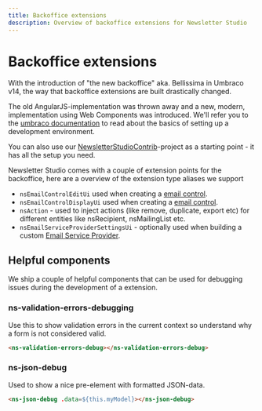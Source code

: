 ```yaml
---
title: Backoffice extensions
description: Overview of backoffice extensions for Newsletter Studio
---
```

# Backoffice extensions
With the introduction of "the new backoffice" aka. Bellissima in Umbraco v14, the way that backoffice extensions are built drastically changed.

The old AngularJS-implementation was thrown away and a new, modern, implementation using Web Components was introduced. We'll refer you to the [umbraco documentation](https://docs.umbraco.com/umbraco-cms/15.latest/customizing/development-flow) to read about the basics of setting up a development environment.

You can also use our [NewsletterStudioContrib](https://github.com/enkelmedia/NewsletterStudioContrib)-project as a starting point - it has all the setup you need.

Newsletter Studio comes with a couple of extension points for the backoffice, here are a overview of the extension type aliases we support

* `nsEmailControlEditUi` used when creating a [email control](../develop/email-control.md).
* `nsEmailControlDisplayUi` used when creating a [email control](../develop/email-control.md).
* `nsAction` - used to inject actions (like remove, duplicate, export etc) for different entities like nsRecipient, nsMailingList etc.
* `nsEmailServiceProviderSettingsUi` - optionally used when building a custom [Email Service Provider](../develop/email-service-providers.md).

## Helpful components
We ship a couple of helpful components that can be used for debugging issues during the development of a extension.

### ns-validation-errors-debugging
Use this to show validation errors in the current context so understand why a form is not considered valid.

```html
<ns-validation-errors-debug></ns-validation-errors-debug>
```

### ns-json-debug
Used to show a nice pre-element with formatted JSON-data.

```html
<ns-json-debug .data=${this.myModel}></ns-json-debug>
```


